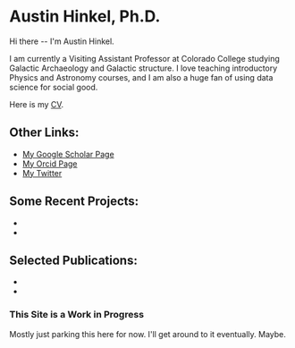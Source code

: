 # Austin Hinkel, Ph.D.

Hi there -- I'm Austin Hinkel.  

I am currently a Visiting Assistant Professor at Colorado College studying Galactic Archaeology and Galactic structure.  I love teaching introductory Physics and Astronomy courses, and I am also a huge fan of using data science for social good.  


Here is my [CV](https://ahinkel.github.io/assets/pdfs/AustinHinkel_CV_20220929redact.pdf).


## Other Links:


- [My Google Scholar Page](https://scholar.google.com/citations?user=Act8eHcAAAAJ&hl=en&oi=ao)
- [My Orcid Page](https://orcid.org/0000-0002-9785-914X)
- [My Twitter](https://twitter.com/iHinkthere4iam)


## Some Recent Projects:


-
-

## Selected Publications:


-
-

### This Site is a Work in Progress
Mostly just parking this here for now.  I'll get around to it eventually.  Maybe.  
